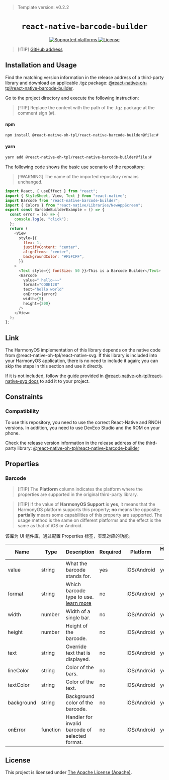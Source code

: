 > Template version: v0.2.2

<p align="center">
  <h1 align="center"> <code>react-native-barcode-builder</code> </h1>
</p>
<p align="center">
    <a href="https://github.com/wonsikin/react-native-barcode-builder">
        <img src="https://img.shields.io/badge/platforms-android%20|%20ios%20|%20harmony%20-lightgrey.svg" alt="Supported platforms" />
    </a>
    <a href="https://github.com/wonsikin/react-native-barcode-builder/blob/master/LICENSE">
        <img src="https://img.shields.io/badge/license-Apache-blue.svg" alt="License" />
    </a>
</p>

> [!TIP] [ GitHub address](https://github.com/react-native-oh-library/react-native-barcode-builder)

## Installation and Usage

Find the matching version information in the release address of a third-party library and download an applicable .tgz package: [@react-native-oh-tpl/react-native-barcode-builder](https://github.com/react-native-oh-library/react-native-barcode-builder/releases).

Go to the project directory and execute the following instruction:

> [!TIP] Replace the content with the path of the .tgz package at the comment sign (#).

<!-- tabs:start -->

#### **npm**

```bash
npm install @react-native-oh-tpl/react-native-barcode-builder@file:#
```

#### **yarn**

```bash
yarn add @react-native-oh-tpl/react-native-barcode-builder@file:#
```

<!-- tabs:end -->

The following code shows the basic use scenario of the repository:

> [!WARNING] The name of the imported repository remains unchanged.

```js
import React, { useEffect } from "react";
import { StyleSheet, View, Text } from "react-native";
import Barcode from "react-native-barcode-builder";
import { Colors } from "react-native/Libraries/NewAppScreen";
export const BarcodeBuilderExample = () => {
  const error = (e) => {
    console.log(e, "click");
  };
  return (
    <View
      style={{
        flex: 1,
        justifyContent: "center",
        alignItems: "center",
        backgroundColor: "#F5FCFF",
      }}
    >
      <Text style={{ fontSize: 50 }}>This is a Barcode Builder</Text>
      <Barcode
        value=" hello~~~"
        format="CODE128"
        text="hello world"
        onError={error}
        width={5}
        height={200}
      />
    </View>
  );
};
```

## Link

The HarmonyOS implementation of this library depends on the native code from @react-native-oh-tpl/react-native-svg. If this library is included into your HarmonyOS application, there is no need to include it again; you can skip the steps in this section and use it directly.

If it is not included, follow the guide provided in [@react-native-oh-tpl/react-native-svg docs](/en/react-native-svg-capi.md) to add it to your project.

## Constraints

### Compatibility

To use this repository, you need to use the correct React-Native and RNOH versions. In addition, you need to use DevEco Studio and the ROM on your phone.

Check the release version information in the release address of the third-party library: [@react-native-oh-tpl/react-native-barcode-builder](https://github.com/react-native-oh-library/react-native-barcode-builder)

## Properties

### Barcode

> [!TIP] The **Platform** column indicates the platform where the properties are supported in the original third-party library.

> [!TIP] If the value of **HarmonyOS Support** is **yes**, it means that the HarmonyOS platform supports this property; **no** means the opposite; **partially** means some capabilities of this property are supported. The usage method is the same on different platforms and the effect is the same as that of iOS or Android.

该库为 UI 组件库，通过配置 Properties 标签，实现对应的功能。

| Name       | Type     | Description                                                                                      | Required | Platform    | HarmonyOS Support |
| ---------- | -------- | ------------------------------------------------------------------------------------------------ | -------- | ----------- | ----------------- |
| value      | string   | What the barcode stands for.                                                                     | yes      | iOS/Android | yes               |
| format     | string   | Which barcode type to use. [learn more](https://github.com/lindell/JsBarcode#supported-barcodes) | no       | iOS/Android | yes               |
| width      | number   | Width of a single bar.                                                                           | no       | iOS/Android | yes               |
| height     | number   | Height of the barcode.                                                                           | no       | iOS/Android | yes               |
| text       | string   | Override text that is displayed.                                                                 | no       | iOS/Android | yes               |
| lineColor  | string   | Color of the bars.                                                                               | no       | iOS/Android | yes               |
| textColor  | string   | Color of the text.                                                                               | no       | iOS/Android | yes               |
| background | string   | Background color of the barcode.                                                                 | no       | iOS/Android | yes               |
| onError    | function | Handler for invalid barcode of selected format.                                                  | no       | iOS/Android | yes               |

## License

This project is licensed under [The Apache License (Apache)](https://github.com/wonsikin/react-native-barcode-builder/blob/master/LICENSE).
